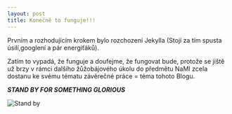 ```yaml
---
layout: post
title: Konečně to funguje!!!
---
```



Prvním a rozhodujícím krokem bylo rozchození Jekylla (Stojí za tím spusta úsilí,googlení a pár energiťáků). 

Zatím to vypadá, že funguje a doufejme, že fungovat bude, protože se jiště už brzy v rámci dalšího žůžobájového úkolu do předmětu NaMI zcela dostanu ke svému tématu závěrečné práce = téma tohoto Blogu.

***STAND BY FOR SOMETHING GLORIOUS***

![Stand by](http://www.livemaguk.com/wp-content/uploads/2014/10/Wait-Meme-Cool-HD.jpg)

